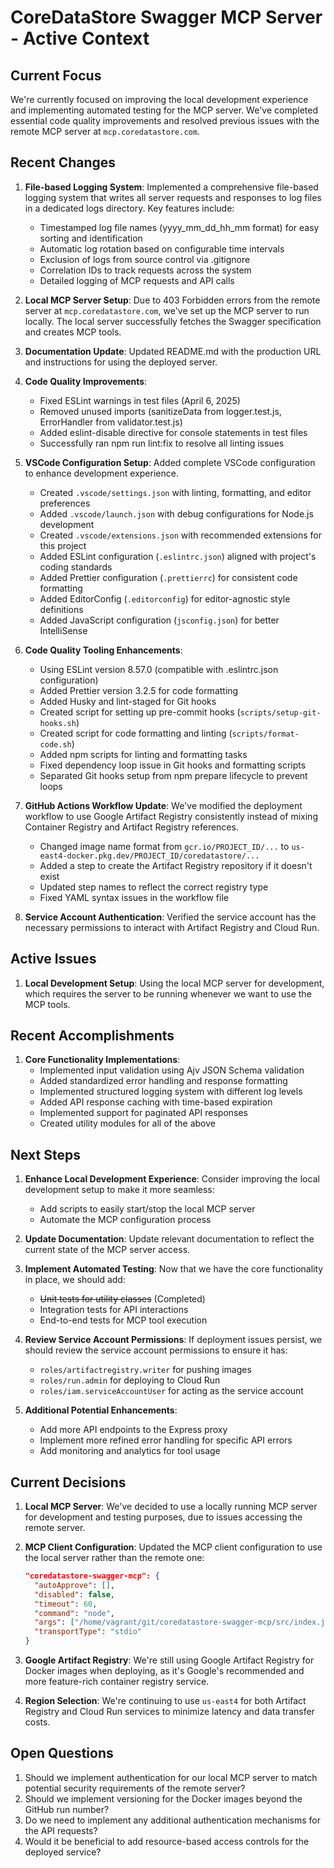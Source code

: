 # CoreDataStore Swagger MCP Server - Active Context

## Current Focus
We're currently focused on improving the local development experience and implementing automated testing for the MCP server. We've completed essential code quality improvements and resolved previous issues with the remote MCP server at `mcp.coredatastore.com`.

## Recent Changes
1. **File-based Logging System**: Implemented a comprehensive file-based logging system that writes all server requests and responses to log files in a dedicated logs directory. Key features include:
   - Timestamped log file names (yyyy_mm_dd_hh_mm format) for easy sorting and identification
   - Automatic log rotation based on configurable time intervals
   - Exclusion of logs from source control via .gitignore
   - Correlation IDs to track requests across the system
   - Detailed logging of MCP requests and API calls

2. **Local MCP Server Setup**: Due to 403 Forbidden errors from the remote server at `mcp.coredatastore.com`, we've set up the MCP server to run locally. The local server successfully fetches the Swagger specification and creates MCP tools.

2. **Documentation Update**: Updated README.md with the production URL and instructions for using the deployed server.

3. **Code Quality Improvements**:
   - Fixed ESLint warnings in test files (April 6, 2025)
   - Removed unused imports (sanitizeData from logger.test.js, ErrorHandler from validator.test.js)
   - Added eslint-disable directive for console statements in test files
   - Successfully ran npm run lint:fix to resolve all linting issues

4. **VSCode Configuration Setup**: Added complete VSCode configuration to enhance development experience.
   - Created `.vscode/settings.json` with linting, formatting, and editor preferences
   - Added `.vscode/launch.json` with debug configurations for Node.js development
   - Created `.vscode/extensions.json` with recommended extensions for this project
   - Added ESLint configuration (`.eslintrc.json`) aligned with project's coding standards
   - Added Prettier configuration (`.prettierrc`) for consistent code formatting
   - Added EditorConfig (`.editorconfig`) for editor-agnostic style definitions
   - Added JavaScript configuration (`jsconfig.json`) for better IntelliSense

5. **Code Quality Tooling Enhancements**:
   - Using ESLint version 8.57.0 (compatible with .eslintrc.json configuration)
   - Added Prettier version 3.2.5 for code formatting
   - Added Husky and lint-staged for Git hooks
   - Created script for setting up pre-commit hooks (`scripts/setup-git-hooks.sh`)
   - Created script for code formatting and linting (`scripts/format-code.sh`)
   - Added npm scripts for linting and formatting tasks
   - Fixed dependency loop issue in Git hooks and formatting scripts
   - Separated Git hooks setup from npm prepare lifecycle to prevent loops

2. **GitHub Actions Workflow Update**: We've modified the deployment workflow to use Google Artifact Registry consistently instead of mixing Container Registry and Artifact Registry references.
   - Changed image name format from `gcr.io/PROJECT_ID/...` to `us-east4-docker.pkg.dev/PROJECT_ID/coredatastore/...`
   - Added a step to create the Artifact Registry repository if it doesn't exist
   - Updated step names to reflect the correct registry type
   - Fixed YAML syntax issues in the workflow file

3. **Service Account Authentication**: Verified the service account has the necessary permissions to interact with Artifact Registry and Cloud Run.

## Active Issues

1. **Local Development Setup**: Using the local MCP server for development, which requires the server to be running whenever we want to use the MCP tools.

## Recent Accomplishments

1. **Core Functionality Implementations**:
   - Implemented input validation using Ajv JSON Schema validation
   - Added standardized error handling and response formatting
   - Implemented structured logging system with different log levels
   - Added API response caching with time-based expiration
   - Implemented support for paginated API responses
   - Created utility modules for all of the above

## Next Steps
1. **Enhance Local Development Experience**: Consider improving the local development setup to make it more seamless:
   - Add scripts to easily start/stop the local MCP server
   - Automate the MCP configuration process

3. **Update Documentation**: Update relevant documentation to reflect the current state of the MCP server access.

4. **Implement Automated Testing**: Now that we have the core functionality in place, we should add:
   - ~~Unit tests for utility classes~~ (Completed)
   - Integration tests for API interactions
   - End-to-end tests for MCP tool execution

5. **Review Service Account Permissions**: If deployment issues persist, we should review the service account permissions to ensure it has:
   - `roles/artifactregistry.writer` for pushing images
   - `roles/run.admin` for deploying to Cloud Run
   - `roles/iam.serviceAccountUser` for acting as the service account

6. **Additional Potential Enhancements**:
   - Add more API endpoints to the Express proxy
   - Implement more refined error handling for specific API errors
   - Add monitoring and analytics for tool usage

## Current Decisions
1. **Local MCP Server**: We've decided to use a locally running MCP server for development and testing purposes, due to issues accessing the remote server.

2. **MCP Client Configuration**: Updated the MCP client configuration to use the local server rather than the remote one:
   ```json
   "coredatastore-swagger-mcp": {
     "autoApprove": [],
     "disabled": false,
     "timeout": 60,
     "command": "node",
     "args": ["/home/vagrant/git/coredatastore-swagger-mcp/src/index.js"],
     "transportType": "stdio"
   }
   ```

3. **Google Artifact Registry**: We're still using Google Artifact Registry for Docker images when deploying, as it's Google's recommended and more feature-rich container registry service.

4. **Region Selection**: We're continuing to use `us-east4` for both Artifact Registry and Cloud Run services to minimize latency and data transfer costs.

## Open Questions
1. Should we implement authentication for our local MCP server to match potential security requirements of the remote server?
2. Should we implement versioning for the Docker images beyond the GitHub run number?
3. Do we need to implement any additional authentication mechanisms for the API requests?
4. Would it be beneficial to add resource-based access controls for the deployed service?
